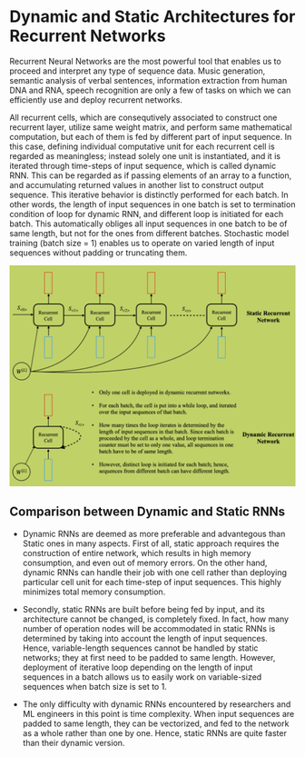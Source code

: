 
# Dynamic and Static Architectures for Recurrent Networks

Recurrent Neural Networks are the most powerful tool that enables us to proceed and interpret any type of sequence data. Music generation, semantic analysis of verbal sentences, information extraction from human DNA and RNA, speech recognition are only a few of tasks on which we can efficiently use and deploy recurrent networks.

All recurrent cells, which are consequtively associated to construct one recurrent layer, utilize same weight matrix, and perform same mathematical computation, but each of them is fed by different part of input sequence. In this case, defining individual computative unit for each recurrent cell is regarded as meaningless; instead solely one unit is instantiated, and it is iterated through time-steps of input sequence, which is called dynamic RNN. This can be regarded as if passing elements of an array to a function, and accumulating returned values in another list to construct output sequence. This iterative behavior is distinctly performed for each batch. In other words, the length of input sequences in one batch is set to termination condition of loop for dynamic RNN, and different loop is initiated for each batch. This automatically obliges all input sequences in one batch to be of same length, but not for the ones from different batches. Stochastic model 
training (batch size = 1) enables us to operate on varied length of input sequences without padding or truncating them.

<p align="center">
  <img src="https://github.com/GoktugGuvercin/Recurrent-Neural-Networks/blob/main/Dynamic%20and%20Static%20RNNs/Dynamic%20and%20Static%20RNNs.png" />
</p>


## Comparison between Dynamic and Static RNNs


* Dynamic RNNs are deemed as more preferable and advantegous than Static ones in many aspects. First of all, static approach requires the construction of entire network, which results in high memory consumption, and even out of memory errors. On the other hand, dynamic RNNs can handle their job with one cell rather than deploying particular cell unit for each time-step of input sequences. This highly minimizes total memory consumption. 

* Secondly, static RNNs are built before being fed by input, and its architecture cannot be changed, is completely fixed. In fact, how many number of operation nodes will be accommodated in static RNNs is determined by taking into account the length of input sequences. Hence, variable-length sequences cannot be handled by static networks; they at first need to be padded to same length. However, deployment of iterative loop depending on the length of input sequences in a batch allows us to easily work on variable-sized sequences when batch size is set to 1. 

* The only difficulty with dynamic RNNs encountered by researchers and ML engineers in this point is time complexity. When input sequences are padded to same length, they can be vectorized, and fed to the network as a whole rather than one by one. Hence, static RNNs are quite faster than their dynamic version. 
